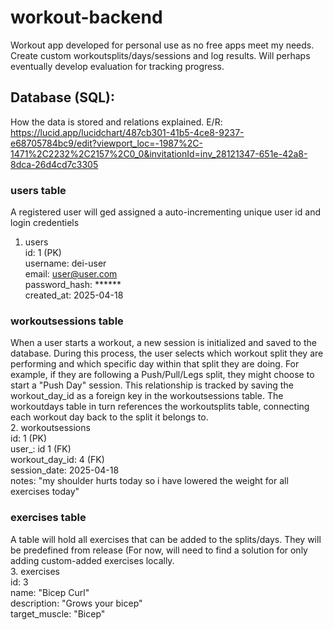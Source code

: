 # workout-backend
Workout app developed for personal use as no free apps meet my needs. Create custom workoutsplits/days/sessions and log results. Will perhaps eventually develop evaluation for tracking progress.

## Database (SQL):
How the data is stored and relations explained.
E/R: https://lucid.app/lucidchart/487cb301-41b5-4ce8-9237-e68705784bc9/edit?viewport_loc=-1987%2C-1471%2C2232%2C2157%2C0_0&invitationId=inv_28121347-651e-42a8-8dca-26d4cd7c3305

### users table
A registered user will ged assigned a auto-incrementing unique user id and login credentiels<br>
1. users<br>
   id: 1 (PK)<br>
   username: dei-user<br>
   email: user@user.com<br>
   password_hash: ******<br>
   created_at: 2025-04-18<br>

### workoutsessions table
When a user starts a workout, a new session is initialized and saved to the database. During this process, the user selects which workout split they are performing and which specific day within that split they are doing. For example, if they are following a Push/Pull/Legs split, they might choose to start a "Push Day" session. This relationship is tracked by saving the workout_day_id as a foreign key in the workoutsessions table. The workoutdays table in turn references the workoutsplits table, connecting each workout day back to the split it belongs to.<br>
2. workoutsessions<br>
   id: 1 (PK)<br>
   user_: id 1 (FK)<br>
   workout_day_id: 4 (FK)<br>
   session_date: 2025-04-18<br>
   notes: "my shoulder hurts today so i have lowered the weight for all exercises today"<br>

### exercises table
A table will hold all exercises that can be added to the splits/days. They will be predefined from release (For now, will need to find a solution for only adding custom-added exercises locally.<br>
3. exercises<br>
  id: 3<br>
  name: "Bicep Curl"<br>
  description: "Grows your bicep"<br>
  target_muscle: "Bicep"<br>
